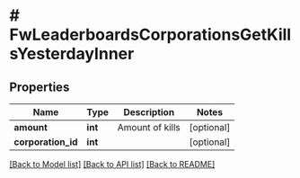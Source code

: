 # # FwLeaderboardsCorporationsGetKillsYesterdayInner

## Properties

Name | Type | Description | Notes
------------ | ------------- | ------------- | -------------
**amount** | **int** | Amount of kills | [optional]
**corporation_id** | **int** |  | [optional]

[[Back to Model list]](../../README.md#models) [[Back to API list]](../../README.md#endpoints) [[Back to README]](../../README.md)
